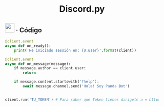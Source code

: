 <h1 align="center">Discord.py </h1>
<h2><img src="https://i.redd.it/yhqy2c4mbkyz.gif" height="30px"> · Código </h2>

```python
@client.event
async def on_ready():
    print('He iniciado sessión en: {0.user}'.format(client))

@client.event
async def on_message(message):
    if message.author == client.user:
        return

    if message.content.startswith('?help'):
        await message.channel.send('Hola! Soy Panda Bot')
      

client.run('TU_TOKEN') # Para saber que Token tienes dirigete a = https://discord.com/developers/applications
```
